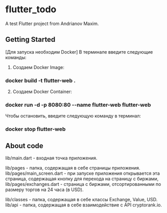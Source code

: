# flutter_todo

A test Flutter project from Andrianov Maxim.

## Getting Started
[Для запуска необходим Docker]
В терминале введите следующие команды:
1. Создаем Docker Image:
### docker build -t flutter-web .
2. Создаем Docker Container:
### docker run -d -p 8080:80 --name flutter-web flutter-web

Чтобы остановить, введите следующую команду в терминал:
### docker stop flutter-web


## About code
lib/main.dart - входная точка приложения.

lib/pages - папка, содержащая в себе страницы приложения.
lib/pages/main_screen.dart - при запуске приложения открывается эта страница, содержащая кнопку для перехода на страницу с биржами,
lib/pages/exchanges.dart - страница с биржами, отсортированными по размеру торгов на 24 часа (в USD).

lib/classes - папка, содержащая в себе классы Exchange, Value, USD.
lib/api - папка, содержащая в себе взаимодействие с API cryptorank.io.

